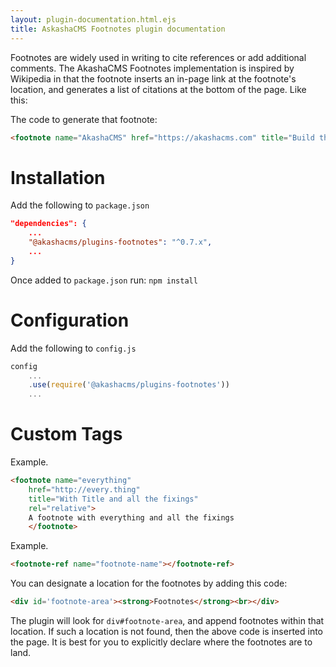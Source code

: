 ```yaml
---
layout: plugin-documentation.html.ejs
title: AskashaCMS Footnotes plugin documentation
---
```


Footnotes are widely used in writing to cite references or add additional comments.  The AkashaCMS Footnotes implementation is inspired by Wikipedia in that the footnote inserts an in-page link at the footnote's location, and generates a list of citations at the bottom of the page.  Like this: <footnote name="AkashaCMS" href="https://akashacms.com" title="Build the website of your dreams"/>

The code to generate that footnote:

```html
<footnote name="AkashaCMS" href="https://akashacms.com" title="Build the website of your dreams"/>
```

# Installation

Add the following to `package.json`

```json
"dependencies": {
    ...
    "@akashacms/plugins-footnotes": "^0.7.x",
    ...
}
```

Once added to `package.json` run: `npm install`

# Configuration

Add the following to `config.js`

```js
config
    ...
    .use(require('@akashacms/plugins-footnotes'))
    ...
```

# Custom Tags

Example.

```html
<footnote name="everything"
    href="http://every.thing"
    title="With Title and all the fixings"
    rel="relative">
    A footnote with everything and all the fixings
    </footnote>
```

Example.

```html
<footnote-ref name="footnote-name"></footnote-ref>
```

You can designate a location for the footnotes by adding this code:

```html
<div id='footnote-area'><strong>Footnotes</strong><br></div>
```

The plugin will look for `div#footnote-area`, and append footnotes within that location.  If such a location is not found, then the above code is inserted into the page.  It is best for you to explicitly declare where the footnotes are to land.
